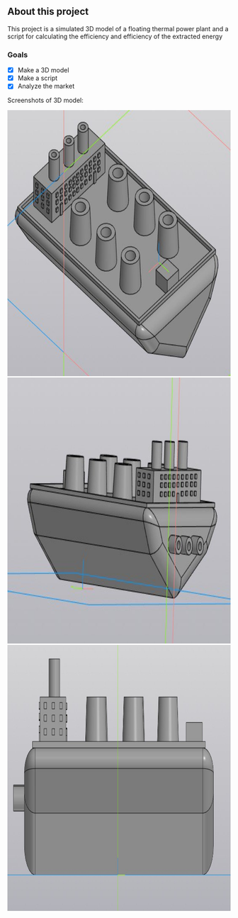 ## About this project

This project is a simulated 3D model of a floating thermal power plant and a script for calculating the efficiency and efficiency of the extracted energy

### Goals

- [x] Make a 3D model
- [x] Make a script
- [x] Analyze the market

Screenshots of 3D model:

<img src="images/1.jpg" width="600" height="600" />
<img src="images/2.jpg" width="600" height="600" />
<img src="images/3.jpg" width="600" height="600" />

